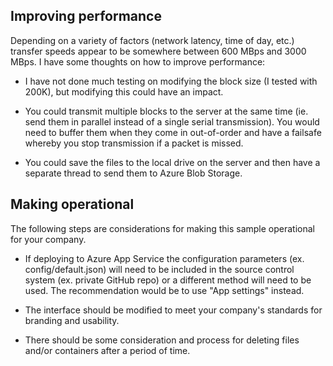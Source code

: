 ## Improving performance
Depending on a variety of factors (network latency, time of day, etc.) transfer speeds appear to be somewhere between 600 MBps and 3000 MBps. I have some thoughts on how to improve performance:

* I have not done much testing on modifying the block size (I tested with 200K), but modifying this could have an impact.

* You could transmit multiple blocks to the server at the same time (ie. send them in parallel instead of a single serial transmission). You would need to buffer them when they come in out-of-order and have a failsafe whereby you stop transmission if a packet is missed.

* You could save the files to the local drive on the server and then have a separate thread to send them to Azure Blob Storage.

## Making operational
The following steps are considerations for making this sample operational for your company.

* If deploying to Azure App Service the configuration parameters (ex. config/default.json) will need to be included in the source control system (ex. private GitHub repo) or a different method will need to be used. The recommendation would be to use "App settings" instead.

* The interface should be modified to meet your company's standards for branding and usability.

* There should be some consideration and process for deleting files and/or containers after a period of time.

